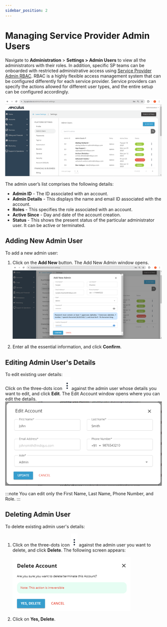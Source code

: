 ```yaml
---
sidebar_position: 2
---
```

# Managing Service Provider Admin Users

Navigate to **Administration** > **Settings > Admin Users** to view all the administrators with their roles. In addition, specific SP teams can be onboarded with restricted administrative access using [Service Provider Admin RBAC](/docs/AboutServiceProviderAdministration/Role-basedAccessonAdminConsole). RBAC is a highly flexible access management system that can be configured differently for each service provider. Service providers can specify the actions allowed for different user types, and the entire setup can be configured accordingly.

![Managing SP Admin Users](img/Managing-SP-Admin-Users1.png)

The admin user’s list comprises the following details:

- **Admin ID** - The ID associated with an account.
- **Admin Details** - This displays the name and email ID associated with the account.
- **Roles** - This specifies the role associated with an account.
- **Active Since** - Day and date of the account creation.
- **Status** - This shows the present status of the particular administrator user. It can be active or terminated.
## Adding New Admin User

To add a new admin user:
1. Click on the **Add New** button. The Add New Admin window opens.
   ![Managing SP Admin Users](img/Managing-SP-Admin-Users2.png)

2. Enter all the essential information, and click **Confirm**.
## Editing Admin User's Details
To edit existing user details: <br />
Click on the three-dots icon ![Three dots](img/threedots.png)  against the admin user whose details you want to edit, and click **Edit**. The Edit Account window opens where you can edit the details.
![Editing SP Admin Users Details](img/EditAccount.png)

:::note
You can edit only the First Name, Last Name, Phone Number, and Role.
:::
## Deleting Admin User
To delete existing admin user's details: <br />
1. Click on the three-dots icon ![Three dots](img/threedots.png)  against the admin user you want to delete, and click **Delete**. The following screen appears:
   
   ![Deleting Admin Users](img/Delete1.png)
2. Click on **Yes, Delete**.


